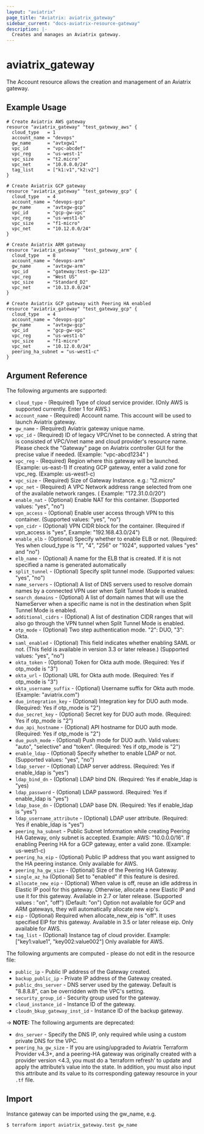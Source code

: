 ```yaml
---
layout: "aviatrix"
page_title: "Aviatrix: aviatrix_gateway"
sidebar_current: "docs-aviatrix-resource-gateway"
description: |-
  Creates and manages an Aviatrix gateway.
---
```


# aviatrix_gateway

The Account resource allows the creation and management of an Aviatrix gateway.

## Example Usage

```hcl
# Create Aviatrix AWS gateway
resource "aviatrix_gateway" "test_gateway_aws" {
  cloud_type   = 1
  account_name = "devops"
  gw_name      = "avtxgw1"
  vpc_id       = "vpc-abcdef"
  vpc_reg      = "us-west-1"
  vpc_size     = "t2.micro"
  vpc_net      = "10.0.0.0/24"
  tag_list     = ["k1:v1","k2:v2"]
}

# Create Aviatrix GCP gateway
resource "aviatrix_gateway" "test_gateway_gcp" {
  cloud_type   = 4
  account_name = "devops-gcp"
  gw_name      = "avtxgw-gcp"
  vpc_id       = "gcp-gw-vpc"
  vpc_reg      = "us-west1-b"
  vpc_size     = "f1-micro"
  vpc_net      = "10.12.0.0/24"
}

# Create Aviatrix ARM gateway
resource "aviatrix_gateway" "test_gateway_arm" {
  cloud_type   = 8
  account_name = "devops-arm"
  gw_name      = "avtxgw-arm"
  vpc_id       = "gateway:test-gw-123"
  vpc_reg      = "West US"
  vpc_size     = "Standard_D2"
  vpc_net      = "10.13.0.0/24"
}

# Create Aviatrix GCP gateway with Peering HA enabled
resource "aviatrix_gateway" "test_gateway_gcp" {
  cloud_type   = 4
  account_name = "devops-gcp"
  gw_name      = "avtxgw-gcp"
  vpc_id       = "gcp-gw-vpc"
  vpc_reg      = "us-west1-b"
  vpc_size     = "f1-micro"
  vpc_net      = "10.12.0.0/24"
  peering_ha_subnet = "us-west1-c"
}

```

## Argument Reference

The following arguments are supported:

* `cloud_type` - (Required) Type of cloud service provider. (Only AWS is supported currently. Enter 1 for AWS.)
* `account_name` - (Required) Account name. This account will be used to launch Aviatrix gateway.
* `gw_name` - (Required) Aviatrix gateway unique name.
* `vpc_id` - (Required) ID of legacy VPC/Vnet to be connected. A string that is consisted of VPC/Vnet name and cloud provider's resource name. Please check the "Gateway" page on Aviatrix controller GUI for the precise value if needed. (Example:  "vpc-abcd1234" )
* `vpc_reg` - (Required) Region where this gateway will be launched. (Example: us-east-1) If creating GCP gateway, enter a valid zone for vpc_reg. (Example: us-west1-c)
* `vpc_size` - (Required) Size of Gateway Instance. e.g.: "t2.micro"
* `vpc_net` - (Required) A VPC Network address range selected from one of the available network ranges. ( Example: "172.31.0.0/20")
* `enable_nat` - (Optional) Enable NAT for this container. (Supported values: "yes", "no")
* `vpn_access` - (Optional) Enable user access through VPN to this container. (Supported values: "yes", "no")
* `vpn_cidr` - (Optional) VPN CIDR block for the container. (Required if vpn_access is "yes", Example: "192.168.43.0/24")
* `enable_elb` - (Optional) Specify whether to enable ELB or not. (Required: Yes when cloud_type is "1", "4", "256" or "1024", supported values "yes" and "no")
* `elb_name` - (Optional) A name for the ELB that is created. If it is not specified a name is generated automatically
* `split_tunnel` - (Optional) Specify split tunnel mode. (Supported values: "yes", "no")
* `name_servers` - (Optional) A list of DNS servers used to resolve domain names by a connected VPN user when Split Tunnel Mode is enabled.
* `search_domains` - (Optional) A list of domain names that will use the NameServer when a specific name is not in the destination when Split Tunnel Mode is enabled.
* `additional_cidrs` - (Optional) A list of destination CIDR ranges that will also go through the VPN tunnel when Split Tunnel Mode is enabled.
* `otp_mode` - (Optional) Two step authentication mode. "2": DUO, "3": Okta.
* `saml_enabled` - (Optional) This field indicates whether enabling SAML or not. (This field is available in version 3.3 or later release.) (Supported values: "yes", "no")
* `okta_token` - (Optional) Token for Okta auth mode. (Required: Yes if otp_mode is "3")
* `okta_url` - (Optional) URL for Okta auth mode. (Required: Yes if otp_mode is "3")
* `okta_username_suffix` - (Optional) Username suffix for Okta auth mode. (Example: "aviatrix.com")
* `duo_integration_key` - (Optional) Integration key for DUO auth mode. (Required: Yes if otp_mode is "2")
* `duo_secret_key` - (Optional) Secret key for DUO auth mode. (Required: Yes if otp_mode is "2")
* `duo_api_hostname` - (Optional) API hostname for DUO auth mode. (Required: Yes if otp_mode is "2")
* `duo_push_mode` - (Optional) Push mode for DUO auth. Valid values: "auto", "selective" and "token". (Required: Yes if otp_mode is "2")
* `enable_ldap` - (Optional) Specify whether to enable LDAP or not. (Supported values: "yes", "no")
* `ldap_server` - (Optional) LDAP server address. (Required: Yes if enable_ldap is "yes")
* `ldap_bind_dn` - (Optional) LDAP bind DN. (Required: Yes if enable_ldap is "yes)
* `ldap_password` - (Optional) LDAP password. (Required: Yes if enable_ldap is "yes")
* `ldap_base_dn` - (Optional) LDAP base DN. (Required: Yes if enable_ldap is "yes")
* `ldap_username_attribute` - (Optional) LDAP user attribute. (Required: Yes if enable_ldap is "yes")
* `peering_ha_subnet` - Public Subnet Information while creating Peering HA Gateway, only subnet is accepted. Example: AWS: "10.0.0.0/16". If enabling Peering HA for a GCP gateway, enter a valid zone. (Example: us-west1-c)
* `peering_ha_eip` - (Optional) Public IP address that you want assigned to the HA peering instance. Only available for AWS.
* `peering_ha_gw_size` - (Optional) Size of the Peering HA Gateway.
* `single_az_ha` (Optional) Set to "enabled" if this feature is desired.
* `allocate_new_eip` - (Optional) When value is off, reuse an idle address in Elastic IP pool for this gateway. Otherwise, allocate a new Elastic IP and use it for this gateway. Available in 2.7 or later release. (Supported values : "on", "off") (Default: "on") Option not available for GCP and ARM gateways, they will automatically allocate new eip's.
* `eip` - (Optional) Required when allocate_new_eip is "off". It uses specified EIP for this gateway. Available in 3.5 or later release eip. Only available for AWS.
* `tag_list` - (Optional) Instance tag of cloud provider. Example: ["key1:value1", "key002:value002"] Only available for AWS.

The following arguments are computed - please do not edit in the resource file:

* `public_ip` - Public IP address of the Gateway created.
* `backup_public_ip` - Private IP address of the Gateway created.
* `public_dns_server` - DNS server used by the gateway. Default is "8.8.8.8", can be overridden with the VPC's setting.
* `security_group_id` - Security group used for the gateway.
* `cloud_instance_id` - Instance ID of the gateway.
* `cloudn_bkup_gateway_inst_id` - Instance ID of the backup gateway.

-> **NOTE:** The following arguments are deprecated:

* `dns_server` - Specify the DNS IP, only required while using a custom private DNS for the VPC.
* `peering_ha_gw_size` - If you are using/upgraded to Aviatrix Terraform Provider v4.3+, and a peering-HA gateway was originally created with a provider version <4.3, you must do a ‘terraform refresh’ to update and apply the attribute’s value into the state. In addition, you must also input this attribute and its value to its corresponding gateway resource in your `.tf` file. 

## Import

Instance gateway can be imported using the gw_name, e.g.

```
$ terraform import aviatrix_gateway.test gw_name
```
